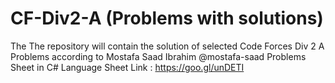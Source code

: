# CF-Div2-A (Problems with solutions)
 The The repository will contain the solution of selected Code Forces Div 2 A Problems according to Mostafa Saad Ibrahim 
    @mostafa-saad  Problems Sheet in C# Language
 Sheet Link : https://goo.gl/unDETI
